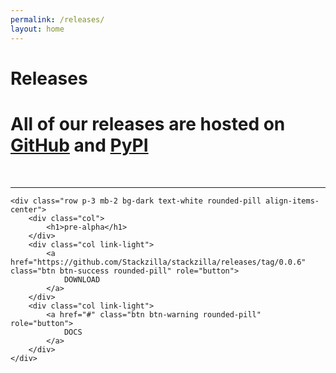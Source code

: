 ```yaml
---
permalink: /releases/
layout: home
---
```


<div class="container text-center">
    <h1 class="display-1">Releases</h1>
    <h1 class="lead">
        All of our releases are hosted on <a href="https://github.com/Stackzilla/stackzilla/releases">GitHub</a> and <a href="https://pypi.org/project/stackzilla/">PyPI</a>
    </h1>
    <br/>
    <hr/>

    <div class="row p-3 mb-2 bg-dark text-white rounded-pill align-items-center">
        <div class="col">
            <h1>pre-alpha</h1>
        </div>
        <div class="col link-light">
            <a href="https://github.com/Stackzilla/stackzilla/releases/tag/0.0.6" class="btn btn-success rounded-pill" role="button">
                DOWNLOAD
            </a>
        </div>
        <div class="col link-light">
            <a href="#" class="btn btn-warning rounded-pill" role="button">
                DOCS
            </a>
        </div>
    </div>
</div>
